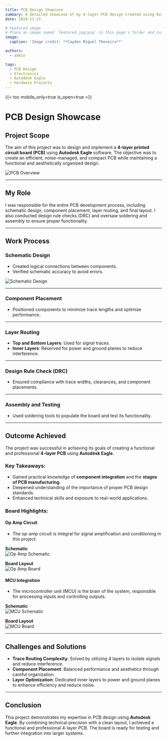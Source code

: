 ```yaml
---
title: PCB Design Showcase
summary: A detailed showcase of my 4-layer PCB design created using Autodesk Eagle. This project demonstrates the creation of schematics and board wiring for a functional electronics system.
date: 2024-11-21

# Featured image
# Place an image named `featured.jpg/png` in this page's folder and customize its options here.
image:
  caption: 'Image credit: **Cayden Miguel Theseira**'

authors:
  - admin

tags:
  - PCB Design
  - Electronics
  - Autodesk Eagle
  - Hardware Projects
---
```


{{< toc mobile_only=true is_open=true >}}

<!-- ## Overview
This project highlights the design and implementation of a **4-layer printed circuit board (PCB)** using **Autodesk Eagle** software. The PCB features carefully routed traces, components, and a clean schematic layout, showcasing both the functional design and aesthetic organization of a complex electronics project.

## Key Features
- **4-Layer Board:** Ensures efficient signal routing, improved noise management, and compact design.
- **Autodesk Eagle:** Industry-standard software used for both schematic design and PCB layout.
- **Component Integration:** Incorporates LEDs, ICs, capacitors, resistors, and other components for system functionality.
- **Custom Traces:** Meticulously routed connections to optimize signal flow and performance.
- **Functional Layout:** Combines power delivery, signal transmission, and programmable headers for flexibility.

## Tools and Software
- **Autodesk Eagle**: Used for schematic capture and PCB layout.
- **Soldering and Assembly Tools**: For populating and testing the physical board.

## The Design Process
1. **Schematic Design**: The logical connections between components were drawn and verified.
2. **Component Placement**: Components were positioned for minimal trace lengths and optimal performance.
3. **Layer Routing**: 
   - Top and bottom layers for signal traces.
   - Inner layers for power and ground planes.
4. **DRC (Design Rule Check)**: Ensured no errors in trace widths, clearances, and placements.

## Board Highlights
The image below displays the completed PCB layout:
- **Multiple Components**: Including ICs, voltage regulators, and a 7-segment display.
- **Headers**: Programming and input/output headers for external connections.
- **Power Distribution**: Separate planes for VCC and GND to reduce noise.
- **Silkscreen**: Annotated with component labels for easier debugging and assembly.

![PCB Layout](PCBLayout.png)

## Op Amp Circuit
This section features the op-amp circuit design with both its schematic and board layout. The op-amp circuit is integral for signal amplification and conditioning in this project.

### Schematic
![Op Amp Schematic](OpAmpSch.png)

### Board Layout
![Op Amp Board](OpAmpBoard.png)

## MCU Integration
The microcontroller unit (MCU) is the brain of the system, responsible for processing inputs and controlling outputs. This section showcases the MCU design.

### Schematic
![MCU Schematic](featuredSch.png)

### Board Layout
![MCU Board](featured.png)

## Challenges and Solutions
- **Trace Routing Complexity**: Solved by utilizing 4 layers to isolate signals and reduce interference.
- **Component Placement**: Carefully organized to balance performance and aesthetics.
- **Layer Optimization**: Inner layers dedicated to power and ground helped minimize noise and improve efficiency.

## Conclusion
This project demonstrates my expertise in PCB design using Autodesk Eagle. By combining technical precision with a clean layout, I achieved a functional and professional 4-layer PCB. The board is ready for testing and further integration into larger systems.

--- -->

# **PCB Design Showcase**

## **Project Scope**  
The aim of this project was to design and implement a **4-layer printed circuit board (PCB)** using **Autodesk Eagle** software. The objective was to create an efficient, noise-managed, and compact PCB while maintaining a functional and aesthetically organized design.

![PCB Overview](PCBLayout.png)

---

## **My Role**  
I was responsible for the entire PCB development process, including schematic design, component placement, layer routing, and final layout. I also conducted design rule checks (DRC) and oversaw soldering and assembly to ensure proper functionality.

---

## **Work Process**

### **Schematic Design**  
- Created logical connections between components.  
- Verified schematic accuracy to avoid errors.  

![Schematic Design](OpAmpSch.png)

---

### **Component Placement**  
- Positioned components to minimize trace lengths and optimize performance.  

---

### **Layer Routing**  
- **Top and Bottom Layers**: Used for signal traces.  
- **Inner Layers**: Reserved for power and ground planes to reduce interference.  

---

### **Design Rule Check (DRC)**  
- Ensured compliance with trace widths, clearances, and component placements.  

---

### **Assembly and Testing**  
- Used soldering tools to populate the board and test its functionality.

---

## **Outcome Achieved**  
The project was successful in achieving its goals of creating a functional and professional **4-layer PCB** using **Autodesk Eagle**.  

### Key Takeaways:
- Gained practical knowledge of **component integration** and the **stages of PCB manufacturing**.  
- Deepened understanding of the importance of proper PCB design standards.  
- Enhanced technical skills and exposure to real-world applications.

### Board Highlights:
#### **Op Amp Circuit**
- The op-amp circuit is integral for signal amplification and conditioning in this project.

**Schematic**  
![Op Amp Schematic](OpAmpSch.png)

**Board Layout**  
![Op Amp Board](OpAmpBoard.png)

#### **MCU Integration**
- The microcontroller unit (MCU) is the brain of the system, responsible for processing inputs and controlling outputs.

**Schematic**  
![MCU Schematic](featuredSch.png)

**Board Layout**  
![MCU Board](featured.png)

---

## **Challenges and Solutions**  
- **Trace Routing Complexity**: Solved by utilizing 4 layers to isolate signals and reduce interference.  
- **Component Placement**: Balanced performance and aesthetics through careful organization.  
- **Layer Optimization**: Dedicated inner layers to power and ground planes to enhance efficiency and reduce noise.

---

## **Conclusion**  
This project demonstrates my expertise in PCB design using **Autodesk Eagle**. By combining technical precision with a clean layout, I achieved a functional and professional 4-layer PCB. The board is ready for testing and further integration into larger systems.
